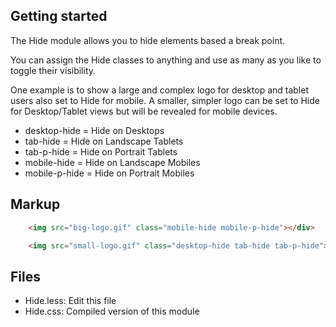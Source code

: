 ## Getting started

The Hide module allows you to hide elements based a break point.

You can assign the Hide classes to anything and use as many as you like to toggle their visibility.

One example is to show a large and complex logo for desktop and tablet users also set to Hide for mobile. A smaller, simpler logo can be set to Hide for Desktop/Tablet views but will be revealed for mobile devices.

  - desktop-hide  = Hide on Desktops
  - tab-hide      = Hide on Landscape Tablets
  - tab-p-hide    = Hide on Portrait Tablets
  - mobile-hide   = Hide on Landscape Mobiles
  - mobile-p-hide = Hide on Portrait Mobiles

## Markup
```html
    <img src="big-logo.gif" class="mobile-hide mobile-p-hide"></div>
```
```html
    <img src="small-logo.gif" class="desktop-hide tab-hide tab-p-hide"></div>
```

## Files
  - Hide.less: Edit this file
  - Hide.css: Compiled version of this module
